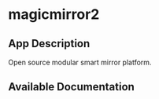 # magicmirror2

## App Description

Open source modular smart mirror platform.

## Available Documentation

